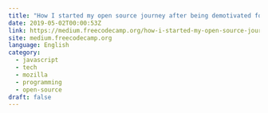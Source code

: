 ```yaml
---
title: "How I started my open source journey after being demotivated for two years"
date: 2019-05-02T00:00:53Z
link: https://medium.freecodecamp.org/how-i-started-my-open-source-journey-after-being-demotivated-for-two-years-db4ebc6ecb84?source=rss----336d898217ee---4
site: medium.freecodecamp.org
language: English
category:
  - javascript
  - tech
  - mozilla
  - programming
  - open-source
draft: false
---
```

